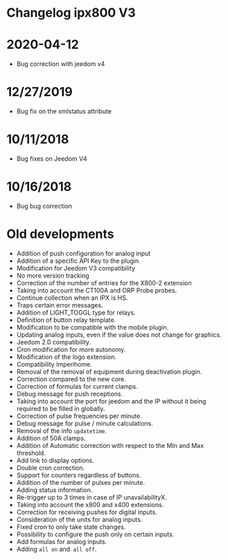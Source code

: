 # Changelog ipx800 V3

# 2020-04-12

- Bug correction with jeedom v4

# 12/27/2019

- Bug fix on the xmlstatus attribute

# 10/11/2018

- Bug fixes on Jeedom V4

# 10/16/2018

- Bug bug correction

# Old developments

-   Addition of push configuration for analog input
-   Addition of a specific API Key to the plugin
-   Modification for Jeedom V3 compatibility
-   No more version tracking
-   Correction of the number of entries for the X800-2 extension
-   Taking into account the CT100A and ORP Probe probes.
-   Continue collection when an IPX is HS.
-   Traps certain error messages.
-   Addition of LIGHT\_TOGGL type for relays.
-   Definition of button relay template.
-   Modification to be compatible with the mobile plugin.
-   Updating analog inputs, even if the value does not change
    for graphics.
-   Jeedom 2.0 compatibility.
-   Cron modification for more autonomy.
-   Modification of the logo extension.
-   Compatibility Imperihome.
-   Removal of the removal of equipment during deactivation
    plugin.
-   Correction compared to the new core.
-   Correction of formulas for current clamps.
-   Debug message for push receptions.
-   Taking into account the port for jeedom and the IP without it being
    required to be filled in globally.
-   Correction of pulse frequencies per minute.
-   Debug message for pulse / minute calculations.
-   Removal of the info `updatetime`.
-   Addition of 50A clamps.
-   Addition of Automatic correction with respect to the Min and Max threshold.
-   Add link to display options.
-   Double cron correction.
-   Support for counters regardless of buttons.
-   Addition of the number of pulses per minute.
-   Adding status information.
-   Re-trigger up to 3 times in case of IP unavailabilityX.
-   Taking into account the x800 and x400 extensions.
-   Correction for receiving pushes for digital inputs.
-   Consideration of the units for analog inputs.
-   Fixed cron to only take state changes.
-   Possibility to configure the push only on certain inputs.
-   Add formulas for analog inputs.
-   Adding `all on` and` all off`.
